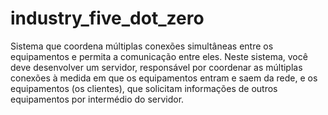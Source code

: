 # industry_five_dot_zero
Sistema que coordena múltiplas conexões simultâneas entre os equipamentos e permita a comunicação entre eles. Neste sistema, você deve desenvolver um servidor, responsável por coordenar as múltiplas conexões à medida em que os equipamentos entram e saem da rede, e os equipamentos (os clientes), que solicitam informações de outros equipamentos por intermédio do servidor.
